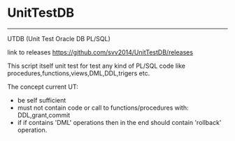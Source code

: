 UnitTestDB
==========
----------------------------------------------------
UTDB (Unit Test Oracle DB PL/SQL)

link to releases https://github.com/svv2014/UnitTestDB/releases

This script itself unit test for test any kind of PL/SQL code like procedures,functions,views,DML,DDL,trigers etc.

The concept current UT:
  - be self sufficient
  - must not contain code or call to functions/procedures with:  DDL,grant,commit
  - if if contains 'DML' operations then in the end should contain 'rollback' operation.

